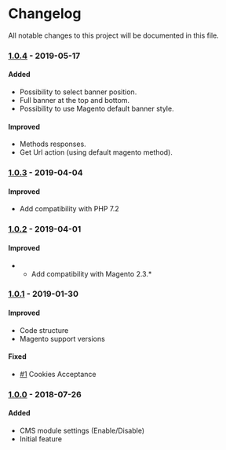 # Changelog
All notable changes to this project will be documented in this file.

### [1.0.4](https://github.com/magestat/magento2-cookie-law-banner/releases/tag/1.0.4) - 2019-05-17
#### Added
- Possibility to select banner position.
- Full banner at the top and bottom.
- Possibility to use Magento default banner style.

#### Improved
- Methods responses.
- Get Url action (using default magento method).

### [1.0.3](https://github.com/magestat/magento2-cookie-law-banner/releases/tag/1.0.3) - 2019-04-04
#### Improved
- Add compatibility with PHP 7.2


### [1.0.2](https://github.com/magestat/magento2-cookie-law-banner/releases/tag/1.0.2) - 2019-04-01
#### Improved
- - Add compatibility with Magento 2.3.*


### [1.0.1](https://github.com/magestat/magento2-cookie-law-banner/releases/tag/1.0.1) - 2019-01-30
#### Improved
- Code structure
- Magento support versions

#### Fixed
- [#1](https://github.com/magestat/magento2-cookie-law-banner/issues/1) Cookies Acceptance


### [1.0.0](https://github.com/magestat/magento2-cookie-law-banner/releases/tag/1.0.0) - 2018-07-26
#### Added
- CMS module settings (Enable/Disable)
- Initial feature
